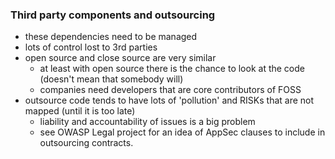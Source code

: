 ### Third party components and outsourcing

* these dependencies need to be managed
* lots of control lost to 3rd parties
* open source and close source are very similar
  * at least with open source there is the chance to look at the code (doesn't mean that somebody will)
  * companies need developers that are core contributors of FOSS
* outsource code tends to have lots of 'pollution' and RISKs that are not mapped (until it is too late)
  * liability and accountability of issues is a big problem
  * see OWASP Legal project for an idea of AppSec clauses to include in outsourcing contracts.
